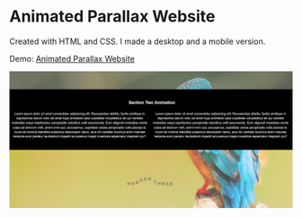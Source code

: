 # Animated Parallax Website

Created with HTML and CSS. I made a desktop and a mobile version. 

Demo: <a href="https://gregorec.github.io/animated-parallax-website/">Animated Parallax Website</a>

![](screenshot/section.png)
